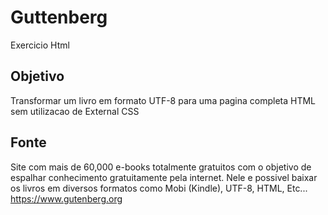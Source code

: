 # Guttenberg
Exercicio Html
## Objetivo
Transformar um livro em formato UTF-8 para uma pagina completa HTML sem utilizacao de External CSS
## Fonte
Site com mais de 60,000 e-books totalmente gratuitos com o objetivo de espalhar conhecimento gratuitamente pela internet. Nele e possivel baixar os livros em diversos formatos como Mobi (Kindle), UTF-8, HTML, Etc...
https://www.gutenberg.org

